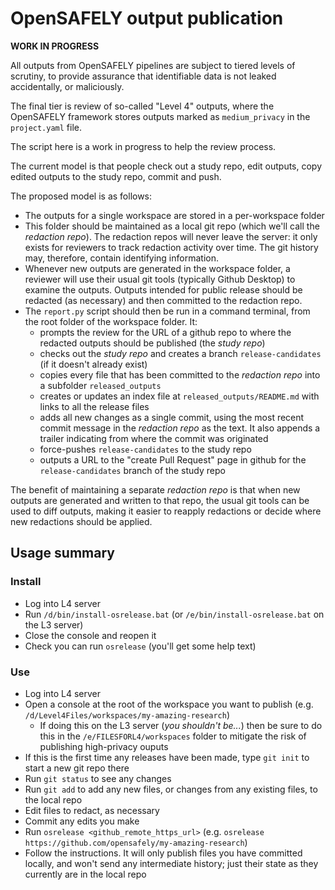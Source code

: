 # OpenSAFELY output publication

**WORK IN PROGRESS**

All outputs from OpenSAFELY pipelines are subject to tiered levels of scrutiny,
to provide assurance that identifiable data is not leaked accidentally, or
maliciously.

The final tier is review of so-called "Level 4" outputs, where the OpenSAFELY
framework stores outputs marked as `medium_privacy` in the `project.yaml` file.

The script here is a work in progress to help the review process.

The current model is that people check out a study repo, edit outputs, copy edited outputs to the study repo, commit and push.

The proposed model is as follows:

* The outputs for a single workspace are stored in a per-workspace folder
* This folder should be maintained as a local git repo (which we'll call the *redaction repo*). The redaction repos will never leave the server: it only exists for reviewers to track redaction activity over time. The git history may, therefore, contain identifying information.
* Whenever new outputs are generated in the workspace folder, a reviewer will use their usual git tools (typically Github Desktop) to examine the outputs. Outputs intended for public release should be redacted (as necessary) and then committed to the redaction repo.
* The `report.py` script should then be run in a command terminal, from the root folder of the workspace folder. It:
  * prompts the review for the URL of a github repo to where the redacted outputs should be published (the *study repo*)
  * checks out the *study repo* and creates a branch `release-candidates` (if it doesn't already exist)
  * copies every file that has been committed to the *redaction repo* into a subfolder `released_outputs`
  * creates or updates an index file at `released_outputs/README.md` with links to all the release files
  * adds all new changes as a single commit, using the most recent commit message in the *redaction repo* as the text. It also appends a trailer indicating from where the commit was originated
  * force-pushes `release-candidates` to the study repo
  * outputs a URL to the "create Pull Request" page in github for the `release-candidates` branch of the study repo

The benefit of maintaining a separate *redaction repo* is that when new outputs
are generated and written to that repo, the usual git tools can be used to diff
outputs, making it easier to reapply redactions or decide where new redactions
should be applied.


## Usage summary

### Install
* Log into L4 server
* Run `/d/bin/install-osrelease.bat` (or `/e/bin/install-osrelease.bat` on the L3 server)
* Close the console and reopen it
* Check you can run `osrelease` (you'll get some help text)

### Use
* Log into L4 server
* Open a console at the root of the workspace you want to publish (e.g. `/d/Level4Files/workspaces/my-amazing-research`)
  * If doing this on the L3 server (_you shouldn't be..._) then be sure to do this in the `/e/FILESFORL4/workspaces` folder to mitigate the risk of publishing high-privacy ouputs
* If this is the first time any releases have been made, type `git init` to start a new git repo there
* Run `git status` to see any changes
* Run `git add` to add any new files, or changes from any existing files, to the local repo
* Edit files to redact, as necessary
* Commit any edits you make
* Run `osrelease <github_remote_https_url>` (e.g. `osrelease https://github.com/opensafely/my-amazing-research`)
* Follow the instructions. It will only publish files you have committed locally, and won't send any intermediate history; just their state as they currently are in the local repo

